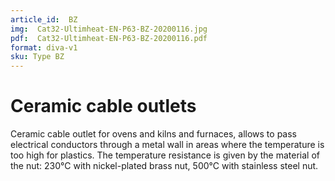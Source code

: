 ```yaml
---
article_id:  BZ
img:  Cat32-Ultimheat-EN-P63-BZ-20200116.jpg
pdf:  Cat32-Ultimheat-EN-P63-BZ-20200116.pdf
format: diva-v1
sku: Type BZ
---
```

# Ceramic cable outlets

Ceramic cable outlet for ovens and kilns and furnaces, allows 
to pass electrical conductors through a metal wall in areas where 
the temperature is too high for plastics. The temperature resistance 
is given by the material of the nut: 230°C with nickel-plated brass nut, 
500°C with stainless steel nut.  

